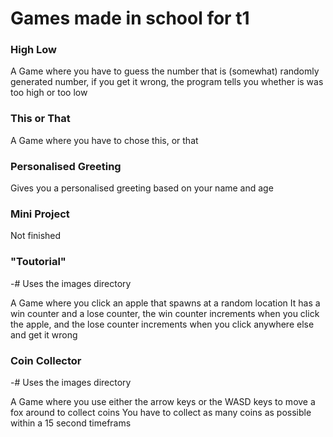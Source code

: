 # Games made in school for t1

### High Low

A Game where you have to guess the number that is (somewhat) randomly generated number, if you get it wrong, the program tells you whether is was too high or too low

### This or That

A Game where you have to chose this, or that

### Personalised Greeting

Gives you a personalised greeting based on your name and age

### Mini Project

Not finished

### "Toutorial"

-# Uses the images directory

A Game where you click an apple that spawns at a random location
It has a win counter and a lose counter, the win counter increments when you click the apple, and the lose counter increments when you click anywhere else and get it wrong

### Coin Collector

-# Uses the images directory

A Game where you use either the arrow keys or the WASD keys to move a fox around to collect coins
You have to collect as many coins as possible within a 15 second timeframs
